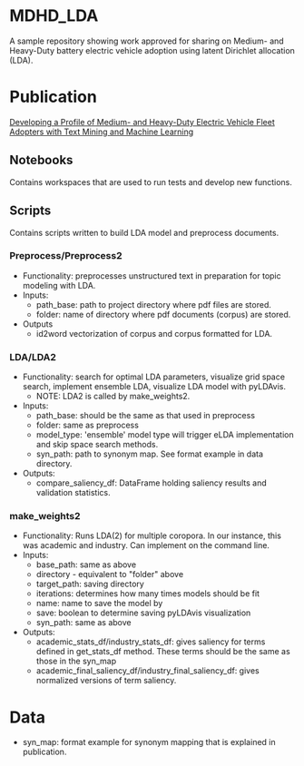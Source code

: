 # MDHD_LDA
A sample repository showing work approved for sharing on Medium- and Heavy-Duty battery electric vehicle adoption using latent Dirichlet allocation (LDA). 
# Publication
[Developing a Profile of Medium- and Heavy-Duty Electric Vehicle Fleet Adopters with Text Mining and Machine Learning](https://papers.ssrn.com/sol3/papers.cfm?abstract_id=4373106)
## Notebooks
Contains workspaces that are used to run tests and develop new functions.

## Scripts
Contains scripts written to build LDA model and preprocess documents. 
### Preprocess/Preprocess2
- Functionality: preprocesses unstructured text in preparation for topic modeling with LDA.
- Inputs:
  - path_base: path to project directory where pdf files are stored.
  - folder: name of directory where pdf documents (corpus) are stored.
- Outputs
  - id2word vectorization of corpus and corpus formatted for LDA.

### LDA/LDA2
- Functionality: search for optimal LDA parameters, visualize grid space search, implement ensemble LDA, visualize LDA model with pyLDAvis.
  - NOTE: LDA2 is called by make_weights2.
- Inputs:
  - path_base: should be the same as that used in preprocess
  - folder: same as preprocess
  - model_type: 'ensemble' model type will trigger eLDA implementation and skip space search methods.
  - syn_path: path to synonym map. See format example in data directory.
- Outputs:
  - compare_saliency_df: DataFrame holding saliency results and validation statistics.

### make_weights2
- Functionality: Runs LDA(2) for multiple coropora. In our instance, this was academic and industry. Can implement on the command line.
- Inputs:
  - base_path: same as above
  - directory - equivalent to "folder" above
  - target_path: saving directory
  - iterations: determines how many times models should be fit
  - name: name to save the model by
  - save: boolean to determine saving pyLDAvis visualization
  - syn_path: same as above
- Outputs:
  - academic_stats_df/industry_stats_df: gives saliency for terms defined in get_stats_df method. These terms should be the same as those in the syn_map
  - academic_final_saliency_df/industry_final_saliency_df: gives normalized versions of term saliency.

# Data
- syn_map: format example for synonym mapping that is explained in publication.

